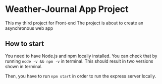 # Weather-Journal App Project

This my third project for Front-end
The project is about to create an asynchronous web app 


## How to start

You need to have Node.js and npm locally installed. You can check that by running `node -v && npm -v` in terminal. This should result in two versions shown in terminal.

Then, you have to run `npm start` in order to run the express server locally.

